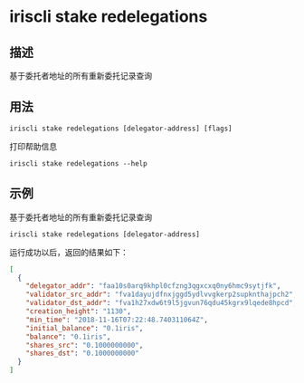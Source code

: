 # iriscli stake redelegations

## 描述

基于委托者地址的所有重新委托记录查询

## 用法

```
iriscli stake redelegations [delegator-address] [flags]
```
打印帮助信息
```
iriscli stake redelegations --help
```

## 示例

基于委托者地址的所有重新委托记录查询
```
iriscli stake redelegations [delegator-address]
```

运行成功以后，返回的结果如下：

```json
[
  {
    "delegator_addr": "faa10s0arq9khpl0cfzng3qgxcxq0ny6hmc9sytjfk",
    "validator_src_addr": "fva1dayujdfnxjggd5ydlvvgkerp2supknthajpch2",
    "validator_dst_addr": "fva1h27xdw6t9l5jgvun76qdu45kgrx9lqede8hpcd",
    "creation_height": "1130",
    "min_time": "2018-11-16T07:22:48.740311064Z",
    "initial_balance": "0.1iris",
    "balance": "0.1iris",
    "shares_src": "0.1000000000",
    "shares_dst": "0.1000000000"
  }
]
```
